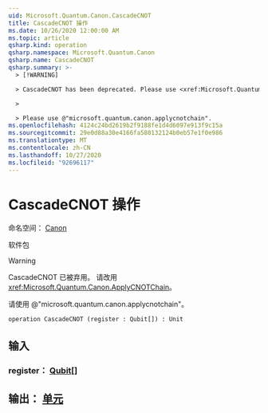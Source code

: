 ```yaml
---
uid: Microsoft.Quantum.Canon.CascadeCNOT
title: CascadeCNOT 操作
ms.date: 10/26/2020 12:00:00 AM
ms.topic: article
qsharp.kind: operation
qsharp.namespace: Microsoft.Quantum.Canon
qsharp.name: CascadeCNOT
qsharp.summary: >-
  > [!WARNING]

  > CascadeCNOT has been deprecated. Please use <xref:Microsoft.Quantum.Canon.ApplyCNOTChain> instead.

  >

  > Please use @"microsoft.quantum.canon.applycnotchain".
ms.openlocfilehash: 4124c24bd2619b2f9188fe1d4d6097e913f9c15a
ms.sourcegitcommit: 29e0d88a30e4166fa580132124b0eb57e1f0e986
ms.translationtype: MT
ms.contentlocale: zh-CN
ms.lasthandoff: 10/27/2020
ms.locfileid: "92696117"
---
```

# <a name="cascadecnot-operation"></a>CascadeCNOT 操作

命名空间： [Canon](xref:Microsoft.Quantum.Canon)

软件包 [](https://nuget.org/packages/)


> [!WARNING]
> CascadeCNOT 已被弃用。 请改用 <xref:Microsoft.Quantum.Canon.ApplyCNOTChain>。
>
> 请使用 @"microsoft.quantum.canon.applycnotchain"。



```qsharp
operation CascadeCNOT (register : Qubit[]) : Unit
```


## <a name="input"></a>输入

### <a name="register--qubit"></a>register： [Qubit](xref:microsoft.quantum.lang-ref.qubit)[]





## <a name="output--unit"></a>输出： [单元](xref:microsoft.quantum.lang-ref.unit)

